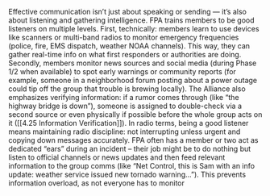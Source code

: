 Effective communication isn’t just about speaking or sending — it’s also about listening and gathering intelligence. FPA trains members to be good listeners on multiple levels. First, technically: members learn to use devices like scanners or multi-band radios to monitor emergency frequencies (police, fire, EMS dispatch, weather NOAA channels). This way, they can gather real-time info on what first responders or authorities are doing. Secondly, members monitor news sources and social media (during Phase 1/2 when available) to spot early warnings or community reports (for example, someone in a neighborhood forum posting about a power outage could tip off the group that trouble is brewing locally). The Alliance also emphasizes verifying information: if a rumor comes through (like “the highway bridge is down”), someone is assigned to double-check via a second source or even physically if possible before the whole group acts on it ([[4.25 Information Verification]]). In radio terms, being a good listener means maintaining radio discipline: not interrupting unless urgent and copying down messages accurately. FPA often has a member or two act as dedicated “ears” during an incident – their job might be to do nothing but listen to official channels or news updates and then feed relevant information to the group comms (like “Net Control, this is Sam with an info update: weather service issued new tornado warning…”). This prevents information overload, as not everyone has to monitor
